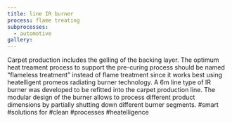 ```yaml
---
title: line IR burner
process: flame treating
subprocesses:
  - automotive
gallery:
---
```


Carpet production includes the gelling of the backing layer. The optimum heat treament process to support the pre-curing process should be named “flameless treatment” instead of flame treatment since it works best using heatelligent promeos radiating burner technology. A 6m line type of IR burner was developed to be refitted into the carpet production line. The modular design of the burner allows to process different product dimensions by partially shutting down different burner segments.    #smart #solutions for #clean #processes #heatelligence

